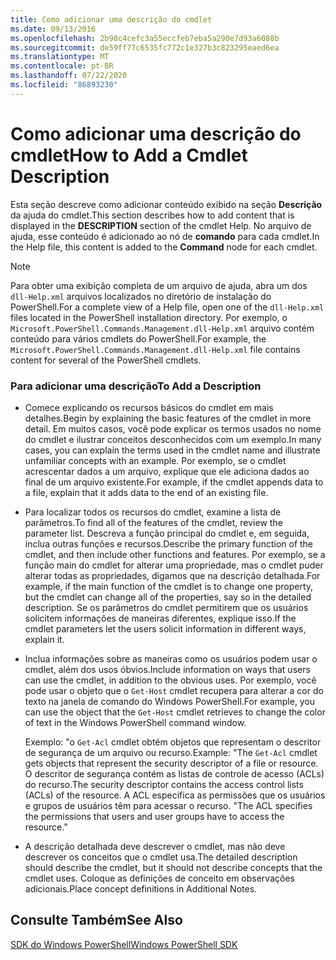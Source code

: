 ```yaml
---
title: Como adicionar uma descrição do cmdlet
ms.date: 09/13/2016
ms.openlocfilehash: 2b98c4cefc3a55eccfeb7eba5a290e7d93a6088b
ms.sourcegitcommit: de59ff77c6535fc772c1e327b3c823295eaed6ea
ms.translationtype: MT
ms.contentlocale: pt-BR
ms.lasthandoff: 07/22/2020
ms.locfileid: "86893230"
---
```

# <a name="how-to-add-a-cmdlet-description"></a><span data-ttu-id="10bb4-102">Como adicionar uma descrição do cmdlet</span><span class="sxs-lookup"><span data-stu-id="10bb4-102">How to Add a Cmdlet Description</span></span>

<span data-ttu-id="10bb4-103">Esta seção descreve como adicionar conteúdo exibido na seção **Descrição** da ajuda do cmdlet.</span><span class="sxs-lookup"><span data-stu-id="10bb4-103">This section describes how to add content that is displayed in the **DESCRIPTION** section of the cmdlet Help.</span></span> <span data-ttu-id="10bb4-104">No arquivo de ajuda, esse conteúdo é adicionado ao nó de **comando** para cada cmdlet.</span><span class="sxs-lookup"><span data-stu-id="10bb4-104">In the Help file, this content is added to the **Command** node for each cmdlet.</span></span>

> [!NOTE]
> <span data-ttu-id="10bb4-105">Para obter uma exibição completa de um arquivo de ajuda, abra um dos `dll-Help.xml` arquivos localizados no diretório de instalação do PowerShell.</span><span class="sxs-lookup"><span data-stu-id="10bb4-105">For a complete view of a Help file, open one of the `dll-Help.xml` files located in the PowerShell installation directory.</span></span> <span data-ttu-id="10bb4-106">Por exemplo, o `Microsoft.PowerShell.Commands.Management.dll-Help.xml` arquivo contém conteúdo para vários cmdlets do PowerShell.</span><span class="sxs-lookup"><span data-stu-id="10bb4-106">For example, the `Microsoft.PowerShell.Commands.Management.dll-Help.xml` file contains content for several of the PowerShell cmdlets.</span></span>

### <a name="to-add-a-description"></a><span data-ttu-id="10bb4-107">Para adicionar uma descrição</span><span class="sxs-lookup"><span data-stu-id="10bb4-107">To Add a Description</span></span>

- <span data-ttu-id="10bb4-108">Comece explicando os recursos básicos do cmdlet em mais detalhes.</span><span class="sxs-lookup"><span data-stu-id="10bb4-108">Begin by explaining the basic features of the cmdlet in more detail.</span></span> <span data-ttu-id="10bb4-109">Em muitos casos, você pode explicar os termos usados no nome do cmdlet e ilustrar conceitos desconhecidos com um exemplo.</span><span class="sxs-lookup"><span data-stu-id="10bb4-109">In many cases, you can explain the terms used in the cmdlet name and illustrate unfamiliar concepts with an example.</span></span> <span data-ttu-id="10bb4-110">Por exemplo, se o cmdlet acrescentar dados a um arquivo, explique que ele adiciona dados ao final de um arquivo existente.</span><span class="sxs-lookup"><span data-stu-id="10bb4-110">For example, if the cmdlet appends data to a file, explain that it adds data to the end of an existing file.</span></span>

- <span data-ttu-id="10bb4-111">Para localizar todos os recursos do cmdlet, examine a lista de parâmetros.</span><span class="sxs-lookup"><span data-stu-id="10bb4-111">To find all of the features of the cmdlet, review the parameter list.</span></span> <span data-ttu-id="10bb4-112">Descreva a função principal do cmdlet e, em seguida, inclua outras funções e recursos.</span><span class="sxs-lookup"><span data-stu-id="10bb4-112">Describe the primary function of the cmdlet, and then include other functions and features.</span></span> <span data-ttu-id="10bb4-113">Por exemplo, se a função main do cmdlet for alterar uma propriedade, mas o cmdlet puder alterar todas as propriedades, digamos que na descrição detalhada.</span><span class="sxs-lookup"><span data-stu-id="10bb4-113">For example, if the main function of the cmdlet is to change one property, but the cmdlet can change all of the properties, say so in the detailed description.</span></span> <span data-ttu-id="10bb4-114">Se os parâmetros do cmdlet permitirem que os usuários solicitem informações de maneiras diferentes, explique isso.</span><span class="sxs-lookup"><span data-stu-id="10bb4-114">If the cmdlet parameters let the users solicit information in different ways, explain it.</span></span>

- <span data-ttu-id="10bb4-115">Inclua informações sobre as maneiras como os usuários podem usar o cmdlet, além dos usos óbvios.</span><span class="sxs-lookup"><span data-stu-id="10bb4-115">Include information on ways that users can use the cmdlet, in addition to the obvious uses.</span></span> <span data-ttu-id="10bb4-116">Por exemplo, você pode usar o objeto que o `Get-Host` cmdlet recupera para alterar a cor do texto na janela de comando do Windows PowerShell.</span><span class="sxs-lookup"><span data-stu-id="10bb4-116">For example, you can use the object that the `Get-Host` cmdlet retrieves to change the color of text in the Windows PowerShell command window.</span></span>

  <span data-ttu-id="10bb4-117">Exemplo: "o `Get-Acl` cmdlet obtém objetos que representam o descritor de segurança de um arquivo ou recurso.</span><span class="sxs-lookup"><span data-stu-id="10bb4-117">Example: "The `Get-Acl` cmdlet gets objects that represent the security descriptor of a file or resource.</span></span> <span data-ttu-id="10bb4-118">O descritor de segurança contém as listas de controle de acesso (ACLs) do recurso.</span><span class="sxs-lookup"><span data-stu-id="10bb4-118">The security descriptor contains the access control lists (ACLs) of the resource.</span></span> <span data-ttu-id="10bb4-119">A ACL especifica as permissões que os usuários e grupos de usuários têm para acessar o recurso. "</span><span class="sxs-lookup"><span data-stu-id="10bb4-119">The ACL specifies the permissions that users and user groups have to access the resource."</span></span>

- <span data-ttu-id="10bb4-120">A descrição detalhada deve descrever o cmdlet, mas não deve descrever os conceitos que o cmdlet usa.</span><span class="sxs-lookup"><span data-stu-id="10bb4-120">The detailed description should describe the cmdlet, but it should not describe concepts that the cmdlet uses.</span></span> <span data-ttu-id="10bb4-121">Coloque as definições de conceito em observações adicionais.</span><span class="sxs-lookup"><span data-stu-id="10bb4-121">Place concept definitions in Additional Notes.</span></span>

## <a name="see-also"></a><span data-ttu-id="10bb4-122">Consulte Também</span><span class="sxs-lookup"><span data-stu-id="10bb4-122">See Also</span></span>

[<span data-ttu-id="10bb4-123">SDK do Windows PowerShell</span><span class="sxs-lookup"><span data-stu-id="10bb4-123">Windows PowerShell SDK</span></span>](../windows-powershell-reference.md)
